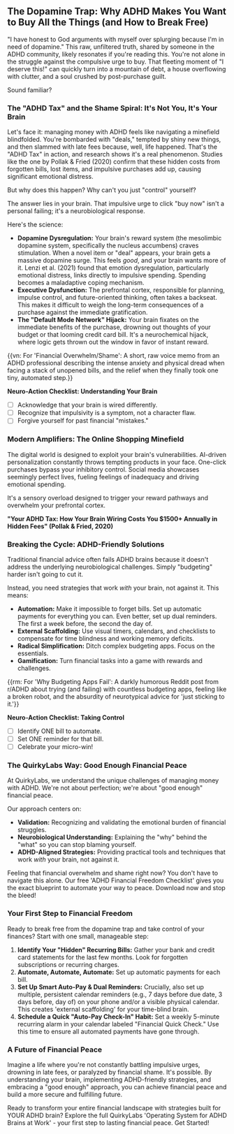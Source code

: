 ## The Dopamine Trap: Why ADHD Makes You Want to Buy All the Things (and How to Break Free)

"I have honest to God arguments with myself over splurging because I'm in need of dopamine." This raw, unfiltered truth, shared by someone in the ADHD community, likely resonates if you're reading this. You're not alone in the struggle against the compulsive urge to buy. That fleeting moment of "I deserve this!" can quickly turn into a mountain of debt, a house overflowing with clutter, and a soul crushed by post-purchase guilt.

Sound familiar?

### The "ADHD Tax" and the Shame Spiral: It's Not You, It's Your Brain

Let's face it: managing money with ADHD feels like navigating a minefield blindfolded. You're bombarded with "deals," tempted by shiny new things, and then slammed with late fees because, well, life happened. That's the "ADHD Tax" in action, and research shows it's a real phenomenon. Studies like the one by Pollak & Fried (2020) confirm that these hidden costs from forgotten bills, lost items, and impulsive purchases add up, causing significant emotional distress.

But why does this happen? Why can't you just "control" yourself?

The answer lies in your brain. That impulsive urge to click "buy now" isn't a personal failing; it's a neurobiological response.

Here's the science:

*   **Dopamine Dysregulation:** Your brain's reward system (the mesolimbic dopamine system, specifically the nucleus accumbens) craves stimulation. When a novel item or "deal" appears, your brain gets a massive dopamine surge. This feels *good*, and your brain wants more of it. Lenzi et al. (2021) found that emotion dysregulation, particularly emotional distress, links directly to impulsive spending. Spending becomes a maladaptive coping mechanism.
*   **Executive Dysfunction:** The prefrontal cortex, responsible for planning, impulse control, and future-oriented thinking, often takes a backseat. This makes it difficult to weigh the long-term consequences of a purchase against the immediate gratification.
*   **The "Default Mode Network" Hijack:** Your brain fixates on the immediate benefits of the purchase, drowning out thoughts of your budget or that looming credit card bill. It's a neurochemical hijack, where logic gets thrown out the window in favor of instant reward.

{{vn: For 'Financial Overwhelm/Shame': A short, raw voice memo from an ADHD professional describing the intense anxiety and physical dread when facing a stack of unopened bills, and the relief when they finally took one tiny, automated step.}}

**Neuro-Action Checklist: Understanding Your Brain**

*   [ ] Acknowledge that your brain is wired differently.
*   [ ] Recognize that impulsivity is a symptom, not a character flaw.
*   [ ] Forgive yourself for past financial "mistakes."

### Modern Amplifiers: The Online Shopping Minefield

The digital world is designed to exploit your brain's vulnerabilities. AI-driven personalization constantly throws tempting products in your face. One-click purchases bypass your inhibitory control. Social media showcases seemingly perfect lives, fueling feelings of inadequacy and driving emotional spending.

It's a sensory overload designed to trigger your reward pathways and overwhelm your prefrontal cortex.

**"Your ADHD Tax: How Your Brain Wiring Costs You $1500+ Annually in Hidden Fees" (Pollak & Fried, 2020)**

### Breaking the Cycle: ADHD-Friendly Solutions

Traditional financial advice often fails ADHD brains because it doesn't address the underlying neurobiological challenges. Simply "budgeting" harder isn't going to cut it.

Instead, you need strategies that work *with* your brain, not against it. This means:

*   **Automation:** Make it impossible to forget bills. Set up automatic payments for everything you can. Even better, set up dual reminders. The first a week before, the second the day of.
*   **External Scaffolding:** Use visual timers, calendars, and checklists to compensate for time blindness and working memory deficits.
*   **Radical Simplification:** Ditch complex budgeting apps. Focus on the essentials.
*   **Gamification:** Turn financial tasks into a game with rewards and challenges.

{{rm: For 'Why Budgeting Apps Fail': A darkly humorous Reddit post from r/ADHD about trying (and failing) with countless budgeting apps, feeling like a broken robot, and the absurdity of neurotypical advice for 'just sticking to it.'}}

**Neuro-Action Checklist: Taking Control**

*   [ ] Identify ONE bill to automate.
*   [ ] Set ONE reminder for that bill.
*   [ ] Celebrate your micro-win!

### The QuirkyLabs Way: Good Enough Financial Peace

At QuirkyLabs, we understand the unique challenges of managing money with ADHD. We're not about perfection; we're about "good enough" financial peace.

Our approach centers on:

*   **Validation:** Recognizing and validating the emotional burden of financial struggles.
*   **Neurobiological Understanding:** Explaining the "why" behind the "what" so you can stop blaming yourself.
*   **ADHD-Aligned Strategies:** Providing practical tools and techniques that work *with* your brain, not against it.

Feeling that financial overwhelm and shame right now? You don't have to navigate this alone. Our free 'ADHD Financial Freedom Checklist' gives you the exact blueprint to automate your way to peace. Download now and stop the bleed!

### Your First Step to Financial Freedom

Ready to break free from the dopamine trap and take control of your finances? Start with one small, manageable step:

1.  **Identify Your "Hidden" Recurring Bills:** Gather your bank and credit card statements for the last few months. Look for forgotten subscriptions or recurring charges.
2.  **Automate, Automate, Automate:** Set up automatic payments for each bill.
3.  **Set Up Smart Auto-Pay & Dual Reminders:** Crucially, also set up multiple, persistent calendar reminders (e.g., 7 days before due date, 3 days before, day of) on your phone and/or a visible physical calendar. This creates 'external scaffolding' for your time-blind brain.
4.  **Schedule a Quick "Auto-Pay Check-In" Habit:** Set a weekly 5-minute recurring alarm in your calendar labeled "Financial Quick Check." Use this time to ensure all automated payments have gone through.

### A Future of Financial Peace

Imagine a life where you're not constantly battling impulsive urges, drowning in late fees, or paralyzed by financial shame. It's possible. By understanding your brain, implementing ADHD-friendly strategies, and embracing a "good enough" approach, you can achieve financial peace and build a more secure and fulfilling future.

Ready to transform your entire financial landscape with strategies built for YOUR ADHD brain? Explore the full QuirkyLabs 'Operating System for ADHD Brains at Work' - your first step to lasting financial peace. Get Started!